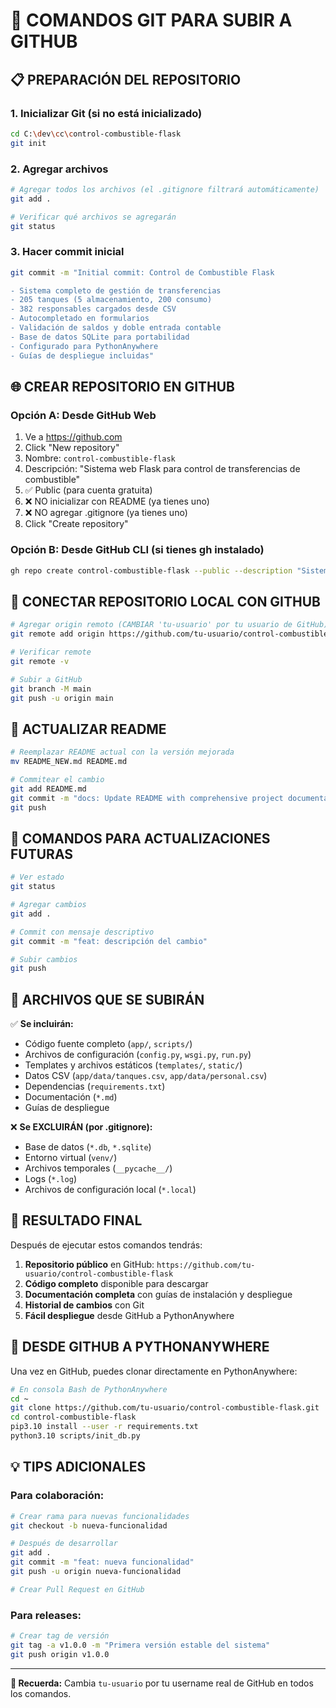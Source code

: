 # 🚀 COMANDOS GIT PARA SUBIR A GITHUB

## 📋 PREPARACIÓN DEL REPOSITORIO

### 1. Inicializar Git (si no está inicializado)
```bash
cd C:\dev\cc\control-combustible-flask
git init
```

### 2. Agregar archivos
```bash
# Agregar todos los archivos (el .gitignore filtrará automáticamente)
git add .

# Verificar qué archivos se agregarán
git status
```

### 3. Hacer commit inicial
```bash
git commit -m "Initial commit: Control de Combustible Flask

- Sistema completo de gestión de transferencias
- 205 tanques (5 almacenamiento, 200 consumo) 
- 382 responsables cargados desde CSV
- Autocompletado en formularios
- Validación de saldos y doble entrada contable
- Base de datos SQLite para portabilidad
- Configurado para PythonAnywhere
- Guías de despliegue incluidas"
```

## 🌐 CREAR REPOSITORIO EN GITHUB

### Opción A: Desde GitHub Web
1. Ve a https://github.com
2. Click "New repository"
3. Nombre: `control-combustible-flask`
4. Descripción: "Sistema web Flask para control de transferencias de combustible"
5. ✅ Public (para cuenta gratuita)
6. ❌ NO inicializar con README (ya tienes uno)
7. ❌ NO agregar .gitignore (ya tienes uno)
8. Click "Create repository"

### Opción B: Desde GitHub CLI (si tienes gh instalado)
```bash
gh repo create control-combustible-flask --public --description "Sistema web Flask para control de transferencias de combustible"
```

## 🔗 CONECTAR REPOSITORIO LOCAL CON GITHUB

```bash
# Agregar origin remoto (CAMBIAR 'tu-usuario' por tu usuario de GitHub)
git remote add origin https://github.com/tu-usuario/control-combustible-flask.git

# Verificar remote
git remote -v

# Subir a GitHub
git branch -M main
git push -u origin main
```

## 📝 ACTUALIZAR README

```bash
# Reemplazar README actual con la versión mejorada
mv README_NEW.md README.md

# Commitear el cambio
git add README.md
git commit -m "docs: Update README with comprehensive project documentation"
git push
```

## 🔄 COMANDOS PARA ACTUALIZACIONES FUTURAS

```bash
# Ver estado
git status

# Agregar cambios
git add .

# Commit con mensaje descriptivo
git commit -m "feat: descripción del cambio"

# Subir cambios
git push
```

## 📂 ARCHIVOS QUE SE SUBIRÁN

✅ **Se incluirán:**
- Código fuente completo (`app/`, `scripts/`)
- Archivos de configuración (`config.py`, `wsgi.py`, `run.py`)
- Templates y archivos estáticos (`templates/`, `static/`)
- Datos CSV (`app/data/tanques.csv`, `app/data/personal.csv`)
- Dependencias (`requirements.txt`)
- Documentación (`*.md`)
- Guías de despliegue

❌ **Se EXCLUIRÁN (por .gitignore):**
- Base de datos (`*.db`, `*.sqlite`)
- Entorno virtual (`venv/`)
- Archivos temporales (`__pycache__/`)
- Logs (`*.log`)
- Archivos de configuración local (`*.local`)

## 🎯 RESULTADO FINAL

Después de ejecutar estos comandos tendrás:

1. **Repositorio público** en GitHub: `https://github.com/tu-usuario/control-combustible-flask`
2. **Código completo** disponible para descargar
3. **Documentación completa** con guías de instalación y despliegue
4. **Historial de cambios** con Git
5. **Fácil despliegue** desde GitHub a PythonAnywhere

## 🚀 DESDE GITHUB A PYTHONANYWHERE

Una vez en GitHub, puedes clonar directamente en PythonAnywhere:

```bash
# En consola Bash de PythonAnywhere
cd ~
git clone https://github.com/tu-usuario/control-combustible-flask.git
cd control-combustible-flask
pip3.10 install --user -r requirements.txt
python3.10 scripts/init_db.py
```

## 💡 TIPS ADICIONALES

### Para colaboración:
```bash
# Crear rama para nuevas funcionalidades
git checkout -b nueva-funcionalidad

# Después de desarrollar
git add .
git commit -m "feat: nueva funcionalidad"
git push -u origin nueva-funcionalidad

# Crear Pull Request en GitHub
```

### Para releases:
```bash
# Crear tag de versión
git tag -a v1.0.0 -m "Primera versión estable del sistema"
git push origin v1.0.0
```

---

**📌 Recuerda:** Cambia `tu-usuario` por tu username real de GitHub en todos los comandos.
